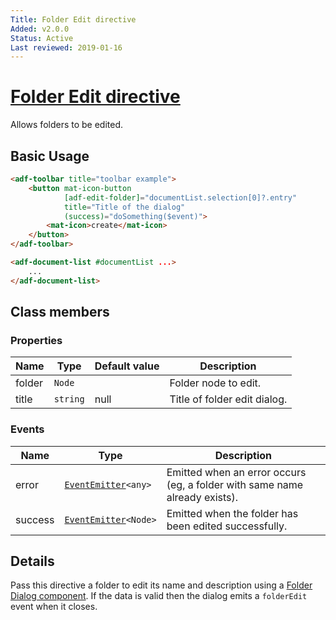 ```yaml
---
Title: Folder Edit directive
Added: v2.0.0
Status: Active
Last reviewed: 2019-01-16
---
```


# [Folder Edit directive](../../../lib/content-services/src/lib/folder-directive/folder-edit.directive.ts "Defined in folder-edit.directive.ts")

Allows folders to be edited.

## Basic Usage

```html
<adf-toolbar title="toolbar example">
    <button mat-icon-button
            [adf-edit-folder]="documentList.selection[0]?.entry"
            title="Title of the dialog"
            (success)="doSomething($event)">
        <mat-icon>create</mat-icon>
    </button>
</adf-toolbar>

<adf-document-list #documentList ...>
    ...
</adf-document-list>
```

## Class members

### Properties

| Name | Type | Default value | Description |
| ---- | ---- | ------------- | ----------- |
| folder | `Node` |  | Folder node to edit. |
| title | `string` | null | Title of folder edit dialog. |

### Events

| Name | Type | Description |
| ---- | ---- | ----------- |
| error | [`EventEmitter`](https://angular.io/api/core/EventEmitter)`<any>` | Emitted when an error occurs (eg, a folder with same name already exists). |
| success | [`EventEmitter`](https://angular.io/api/core/EventEmitter)`<Node>` | Emitted when the folder has been edited successfully. |

## Details

Pass this directive a folder to edit its name and description using a [Folder Dialog component](../../../lib/content-services/dialogs/folder.dialog.ts).
If the data is valid then the dialog emits a `folderEdit` event when it closes.

